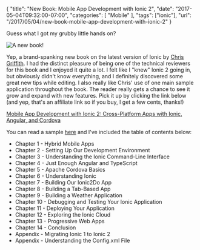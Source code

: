 
{
	"title": "New Book: Mobile App Development with Ionic 2",
	"date": "2017-05-04T09:32:00-07:00",
	"categories": [
		"Mobile"
	],
	"tags": ["ionic"],
	"url": "/2017/05/04/new-book-mobile-app-development-with-ionic-2"
}

Guess what I got my grubby little hands on?

<!--more-->

![A new book!](https://static.raymondcamden.com/images/2017/5/ionic2book2.jpg)

Yep, a brand-spanking new book on the latest version of Ionic by [Chris Griffith](https://chrisgriffith.wordpress.com/). I had the distinct pleasure of being one of the technical reviewers for this book and I enjoyed it quite a lot. I felt like I "knew" Ionic 2 going in, but obviously didn't know everything, and I definitely discovered some great new tips while editing. I also really like Chris' use of one main sample application throughout the book. The reader really gets a chance to see it grow and expand with new features. Pick it up by clicking the link below (and yep, that's an affiliate link so if you buy, I get a few cents, thanks!)

<a target="_blank" href="https://www.amazon.com/gp/product/1491937785/ref=as_li_tl?ie=UTF8&camp=1789&creative=9325&creativeASIN=1491937785&linkCode=as2&tag=raymondcamd06-20&linkId=2b3585482f86432cdf0bc8f3d5fa9e90">Mobile App Development with Ionic 2: Cross-Platform Apps with Ionic, Angular, and Cordova</a><img src="//ir-na.amazon-adsystem.com/e/ir?t=raymondcamd06-20&l=am2&o=1&a=1491937785" width="1" height="1" border="0" alt="" style="border:none !important; margin:0px !important;" />

You can read a sample [here](http://cdn.oreillystatic.com/oreilly/booksamplers/9781491937785_sampler.pdf) and I've included the table of contents below:

* Chapter 1 - Hybrid Mobile Apps
* Chapter 2 - Setting Up Our Development Environment
* Chapter 3 - Understanding the Ionic Command-Line Interface
* Chapter 4 - Just Enough Angular and TypeScript
* Chapter 5 - Apache Cordova Basics
* Chapter 6 - Understanding Ionic
* Chapter 7 - Building Our Ionic2Do App
* Chapter 8 - Building a Tab-Based App
* Chapter 9 - Building a Weather Application
* Chapter 10 - Debugging and Testing Your Ionic Application
* Chapter 11 - Deploying Your Application
* Chapter 12 - Exploring the Ionic Cloud
* Chapter 13 - Progressive Web Apps
* Chapter 14 - Conclusion
* Appendix - Migrating Ionic 1 to Ionic 2
* Appendix - Understanding the Config.xml File
